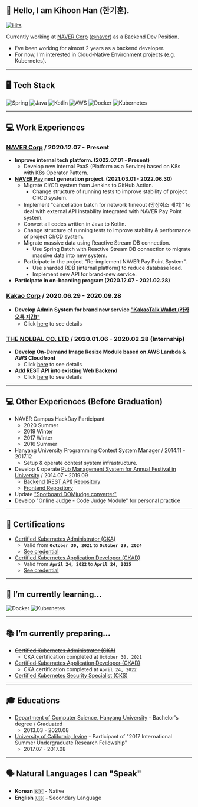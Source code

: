 ## 👋 Hello, I am Kihoon Han (한기훈). 

[![Hits](https://hits.seeyoufarm.com/api/count/incr/badge.svg?url=https%3A%2F%2Fgithub.com%2Fhoony9x&count_bg=%2379C83D&title_bg=%23555555&icon=&icon_color=%23E7E7E7&title=hits&edge_flat=false)](https://hits.seeyoufarm.com)

Currently working at [NAVER Corp](https://navercorp.com/en) ([@naver](https://github.com/naver)) as a Backend Dev Position.

- I've been working for almost 2 years as a backend developer.
- For now, I'm interested in Cloud-Native Environment projects (e.g. Kubernetes).

***

## 🖥  Tech Stack
![Spring](https://img.shields.io/badge/-Spring-green)
![Java](https://img.shields.io/badge/-Java-red)
![Kotlin](https://img.shields.io/badge/-Kotlin-purple)
![AWS](https://img.shields.io/badge/-AWS-green)
![Docker](https://img.shields.io/badge/-Docker-blue)
![Kubernetes](https://img.shields.io/badge/-Kubernetes-indigo)

***

## 💻 Work Experiences

### [NAVER Corp](https://navercorp.com/en) / 2020.12.07 - Present
- **Improve internal tech platform. (2022.07.01 - Present)**
  - Develop new internal PaaS (Platform as a Service) based on K8s with K8s Operator Pattern.
- **[NAVER Pay](https://pay.naver.com/about) next generation project. (2021.03.01 - 2022.06.30)**
  - Migrate CI/CD system from Jenkins to GitHub Action.
    - Change structure of running tests to improve stability of project CI/CD system.
  - Implement "cancellation batch for network timeout (망상취소 배치)" to deal with external API instability integrated with NAVER Pay Point system.
  - Convert all codes written in Java to Kotlin.
  - Change structure of running tests to improve stability & performance of project CI/CD system.
  - Migrate massive data using Reactive Stream DB connection.
    - Use Spring Batch with Reactive Stream DB connection to migrate massive data into new system.
  - Participate in the project "Re-implement NAVER Pay Point System".
    - Use sharded RDB (internal platform) to reduce database load.
    - Implement new API for brand-new service.
- **Participate in on-boarding program (2020.12.07 - 2021.02.28)**

### [Kakao Corp](https://www.kakaocorp.com/?lang=en) / 2020.06.29 - 2020.09.28
- **Develop Admin System for brand new service ["KakaoTalk Wallet (카카오톡 지갑)"](https://www.kakaocorp.com/event/wallet/index)**
  - Click [here](work_experiences/kakao_brand_new_service_admin_system.md) to see details

### [THE NOLBAL CO. LTD](https://nolbal.com) / 2020.01.06 - 2020.02.28 (Internship)
- **Develop On-Demand Image Resize Module based on AWS Lambda & AWS Cloudfront**
  - Click [here](work_experiences/nolbal_image_resize_module.md) to see details
- **Add REST API into existing Web Backend**
  - Click [here](work_experiences/nolbal_rest_api.md) to see details

***

## 💻 Other Experiences (Before Graduation)
- NAVER Campus HackDay Participant
  - 2020 Summer
  - 2019 Winter
  - 2017 Winter
  - 2016 Summer
- Hanyang University Programming Contest System Manager / 2014.11 - 2017.12
  - Setup & operate contest system infrastructure.
- Develop & operate [Pub Management System for Annual Festival in University](https://hyu-oms.com) / 2014.07 - 2019.09
  - [Backend (REST API) Repository](https://github.com/hoony9x/hyu_oms_api_v3)
  - [Frontend Repository](https://github.com/hoony9x/hyu_oms_webapp_v4)
- Update ["Spotboard DOMjudge converter"](https://github.com/spotboard/spotboard)
- Develop "Online Judge - Code Judge Module" for personal practice

***

## 📝 Certifications
- [Certified Kubernetes Administrator (CKA)](https://www.cncf.io/certification/cka/)
  - Valid from **`October 30, 2021`** to **`October 29, 2024`**
  - [See credential](https://www.credly.com/badges/87b5b5e6-cd70-4e85-a45d-0cbe024dcb66/public_url)
- [Certified Kubernetes Application Developer (CKAD)](https://www.cncf.io/certification/ckad/)
  - Valid from **`April 24, 2022`** to **`April 24, 2025`**
  - [See credential](https://www.credly.com/badges/06e5d8d9-561f-423c-afd8-a739981758d8/public_url)

***

## 🌱 I’m currently learning...
![Docker](https://img.shields.io/badge/-Docker-blue)
![Kubernetes](https://img.shields.io/badge/-Kubernetes-indigo)

***

## 📚 I’m currently preparing...
- ~~[Certified Kubernetes Administrator (CKA)](https://www.cncf.io/certification/cka/)~~
  - CKA certification completed at `October 30, 2021`
- ~~[Certified Kubernetes Application Developer (CKAD)](https://www.cncf.io/certification/ckad/)~~
  - CKA certification completed at `April 24, 2022`
- [Certified Kubernetes Security Specialist (CKS)](https://www.cncf.io/certification/cks/)

***

## 🎓 Educations
- [Department of Computer Science, Hanyang University](http://cs.hanyang.ac.kr/eng/) - Bachelor's degree / Graduated
  - 2013.03 - 2020.08
- [University of California, Irvine](https://uci.edu/) - Participant of "2017 International Summer Undergraduate Research Fellowship"
  - 2017.07 - 2017.08

***

## 🗣️ Natural Languages I can "Speak"
* **Korean** 🇰🇷 - Native
* **English** 🇺🇸 - Secondary Language
